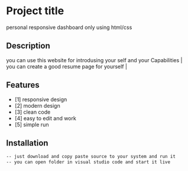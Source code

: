 # Project title

personal responsive dashboard only using html/css

## Description

you can use this website for introdusing your self and your Capabilities |
you can create a good resume page for yourself |

## Features
- [1] responsive design  
- [2] modern design  
- [3] clean code
- [4] easy to edit and work
- [5] simple run
## Installation

```bash
-- just download and copy paste source to your system and run it
-- you can open folder in visual studio code and start it live 
